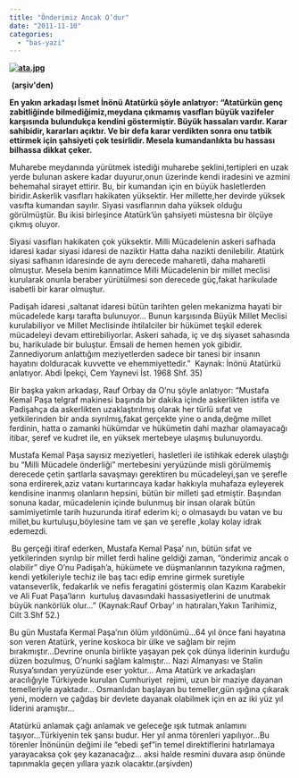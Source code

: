 ```yaml
---
title: "Önderimiz Ancak O’dur"
date: "2011-11-10"
categories: 
  - "bas-yazi"
---
```


**[![ata.jpg](/uploads/2011/11/ata.jpg)](/uploads/2011/11/ata.jpg "ata.jpg")**

 **(arşiv'den)** 

**En yakın arkadaşı İsmet İnönü Atatürkü şöyle anlatıyor: “Atatürkün genç zabitliğinde bilmediğimiz,meydana çıkmamış vasıfları büyük vazifeler karşısında bulundukça kendini göstermiştir. Büyük hassaları vardır. Karar sahibidir, kararları açıktır. Ve bir defa karar verdikten sonra onu tatbik ettirmek için şahsiyeti çok tesirlidir. Mesela kumandanlıkta bu hassası bilhassa dikkat çeker.**

Muharebe meydanında yürütmek istediği muharebe şeklini,tertipleri en uzak yerde bulunan askere kadar duyurur,onun üzerinde kendi iradesini ve azmini behemahal sirayet ettirir. Bu, bir kumandan için en büyük hasletlerden biridir.Askerlik vasıfları hakikaten yüksektir. Her millette,her devirde yüksek vasıfta kumandan sayılır. Siyasi vasıflarının daha yüksek olduğu görülmüştür. Bu ikisi birleşince Atatürk’ün şahsiyeti müstesna bir ölçüye çıkmış oluyor.

Siyasi vasıfları hakikaten çok yüksektir. Milli Mücadelenin askeri safhada idaresi kadar siyasi idaresi de naziktir Hatta daha nazikti denilebilir. Atatürk siyasi safhanın idaresinde de aynı derecede maharetli, daha maharetli olmuştur. Mesela benim kannatimce Milli Mücadelenin bir millet meclisi kurularak onunla beraber yürütülmesi son derecede güç,fakat harikulade isabetli bir karar olmuştur.

Padişah idaresi ,saltanat idaresi bütün tarihten gelen mekanizma hayati bir mücadelede karşı tarafta bulunuyor... Bunun karşısında Büyük Millet Meclisi kurulabiliyor ve Millet Meclisinde ihtilalciler bir hükümet teşkil ederek mücadeleyi devam ettirebiliyorlar. Askeri sahada, iç ve dış siyaset sahasında bu, harikulade bir buluştur. Emsali de hemen hemen yok gibidir. Zannediyorum anlattığım meziyetlerden sadece bir tanesi bir insanın hayatını dolduracak kuvvette ve ehemmiyettedir.”  Kaynak: İnönü Atatürkü anlatıyor. Abdi İpekçi, Cem Yaynevi İst. 1968 Shf. 35) 

Bir başka yakın arkadaşı, Rauf Orbay da O’nu şöyle anlatıyor: “Mustafa Kemal Paşa telgraf makinesi başında bir dakika içinde askerlikten istifa ve Padişahça da askerlikten uzaklaştırılmış olarak her türlü sıfat ve yetkilerinden bir anda sıyrılmış,fakat gerçekte yine o anda,değme millet ferdinin, hatta o zamanki hükümdar ve hükümetin dahi mazhar olamayacağı itibar, şeref ve kudret ile, en yüksek mertebeye ulaşmış bulunuyordu.

Mustafa Kemal Paşa sayısız meziyetleri, hasletleri ile istihkak ederek ulaştığı bu “Milli Mücadele önderliği” mertebesini yeryüzünde misli görülmemiş derecede çetin şartlarla savaşmayı gerektiren bu mücadeleyi,şan ve şerefle sona erdirerek,aziz vatanı kurtarıncaya kadar hakkıyla muhafaza eyleyerek kendisine inanmış olanların hepsini, bütün bir milleti şad etmiştir. Başından sonuna kadar, mücadelenin içinde bulunmuş bir insan olarak bütün samimiyetimle tarih huzurunda itiraf ederim ki; o olmasaydı bu vatan ve bu millet,bu kurtuluşu,böylesine tam ve şan ve şerefle ,kolay kolay idrak edemezdi.

 Bu gerçeği itiraf ederken, Mustafa Kemal Paşa’ nın, bütün sıfat ve yetkilerinden sıyrılıp bir millet ferdi haline geldiği zaman, “önderimiz ancak o olabilir” diye O’nu Padişah’a, hükümete ve düşmanlarının tazyıkına rağmen, kendi yetkileriyle techiz ile baş tacı edip emrine girmek suretiyle vatanseverlik, fedakarlık ve nefis feragatini göstermiş olan Kazım Karabekir ve Ali Fuat Paşa’ların  kurtuluş davasındaki hassasiyetlerini de unutmak büyük nankörlük olur...” (Kaynak:Rauf Orbay’ ın hatıraları,Yakın Tarihimiz, Cilt 3.Shf 52.)  

Bu gün Mustafa Kermal Paşa’nın ölüm yıldönümü...64 yıl önce fani hayatına son veren Atatürk, yerine koskoca bir ülke ve sağlam bir rejim bırakmıştır...Devrine onunla birlikte yaşayan pek çok dünya liderinin kurduğu düzen bozulmuş, O’nunki sağlam kalmıştır... Nazi Almanyası ve Stalin Rusya’sından yeryüzünde eser yoktur... Ama Atatürk ve arkadaşları aracılığıyle Türkiyede kurulan Cumhuriyet  rejimi, uzun bir maziye dayanan temelleriyle ayaktadır... Osmanlıdan başlayan bu temeller,gün ışığına çıkarak yeni, modern ve çağdaş bir devlete dayanak olabilmek için en az iki yüz yıl liderini aramıştır...

Atatürkü anlamak çağı anlamak ve geleceğe ışık tutmak anlamını taşıyor...Türkiyenin tek şansı budur. Her yıl anma törenleri yapılıyor...Bu törenler İnönünün değimi ile “ebedi şef”in temel direktiflerini hatırlamaya yarayacaksa çok şey kazanacağız... aksi halde resmini duvara asıp önünde tapınmakla geçen yıllara yazık olacaktır.(arşivden)
